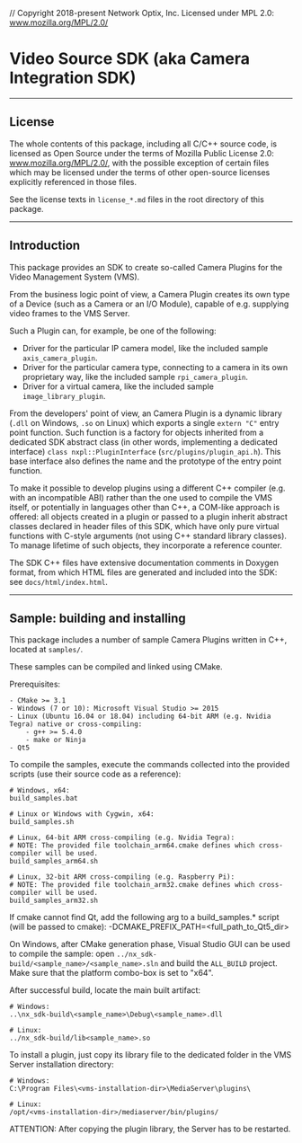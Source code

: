// Copyright 2018-present Network Optix, Inc. Licensed under MPL 2.0: www.mozilla.org/MPL/2.0/

# Video Source SDK (aka Camera Integration SDK)

---------------------------------------------------------------------------------------------------
## License

The whole contents of this package, including all C/C++ source code, is licensed as Open Source
under the terms of Mozilla Public License 2.0: www.mozilla.org/MPL/2.0/, with the possible
exception of certain files which may be licensed under the terms of other open-source licenses
explicitly referenced in those files.

See the license texts in `license_*.md` files in the root directory of this package.

---------------------------------------------------------------------------------------------------
## Introduction

This package provides an SDK to create so-called Camera Plugins for the Video Management System
(VMS).

From the business logic point of view, a Camera Plugin creates its own type of a Device (such
as a Camera or an I/O Module), capable of e.g. supplying video frames to the VMS Server.

Such a Plugin can, for example, be one of the following:

- Driver for the particular IP camera model, like the included sample `axis_camera_plugin`.
- Driver for the particular camera type, connecting to a camera in its own proprietary way, like
    the included sample `rpi_camera_plugin`.
- Driver for a virtual camera, like the included sample `image_library_plugin`.

From the developers' point of view, an Camera Plugin is a dynamic library (`.dll` on Windows,
`.so` on Linux) which exports a single `extern "C"` entry point function. Such function is a
factory for objects inherited from a dedicated SDK abstract class (in other words, implementing a
dedicated interface) `class nxpl::PluginInterface` (`src/plugins/plugin_api.h`). This base
interface also defines the name and the prototype of the entry point function.

To make it possible to develop plugins using a different C++ compiler (e.g. with an incompatible
ABI) rather than the one used to compile the VMS itself, or potentially in languages other than
C++, a COM-like approach is offered: all objects created in a plugin or passed to a plugin inherit
abstract classes declared in header files of this SDK, which have only pure virtual functions with
C-style arguments (not using C++ standard library classes). To manage lifetime of such objects,
they incorporate a reference counter.

The SDK C++ files have extensive documentation comments in Doxygen format, from which HTML files
are generated and included into the SDK: see `docs/html/index.html`.

---------------------------------------------------------------------------------------------------
## Sample: building and installing

This package includes a number of sample Camera Plugins written in C++, located at `samples/`.

These samples can be compiled and linked using CMake.

Prerequisites:
```
- CMake >= 3.1
- Windows (7 or 10): Microsoft Visual Studio >= 2015
- Linux (Ubuntu 16.04 or 18.04) including 64-bit ARM (e.g. Nvidia Tegra) native or cross-compiling:
    - g++ >= 5.4.0
    - make or Ninja
- Qt5
```

To compile the samples, execute the commands collected into the provided scripts (use their source
code as a reference):
```
# Windows, x64:
build_samples.bat

# Linux or Windows with Cygwin, x64:
build_samples.sh

# Linux, 64-bit ARM cross-compiling (e.g. Nvidia Tegra):
# NOTE: The provided file toolchain_arm64.cmake defines which cross-compiler will be used.
build_samples_arm64.sh

# Linux, 32-bit ARM cross-compiling (e.g. Raspberry Pi):
# NOTE: The provided file toolchain_arm32.cmake defines which cross-compiler will be used.
build_samples_arm32.sh
```

If cmake cannot find Qt, add the following arg to a build_samples.* script (will be passed to
cmake): -DCMAKE_PREFIX_PATH=<full_path_to_Qt5_dir>
        
On Windows, after CMake generation phase, Visual Studio GUI can be used to compile the sample:
open `../nx_sdk-build/<sample_name>/<sample_name>.sln` and build the `ALL_BUILD` project. Make
sure that the platform combo-box is set to "x64".

After successful build, locate the main built artifact:
```
# Windows:
..\nx_sdk-build\<sample_name>\Debug\<sample_name>.dll

# Linux:
../nx_sdk-build/lib<sample_name>.so
```

To install a plugin, just copy its library file to the dedicated folder in the VMS Server
installation directory:
```
# Windows:
C:\Program Files\<vms-installation-dir>\MediaServer\plugins\

# Linux:
/opt/<vms-installation-dir>/mediaserver/bin/plugins/
```
ATTENTION: After copying the plugin library, the Server has to be restarted.
